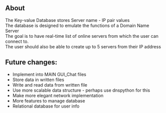 ## About
The Key-value Database stores Server name - IP pair values <br />
The database is designed to emulate the functions of a Domain Name Server <br />
The goal is to have real-time list of online servers from which the user can connect to. <br />
The user should also be able to create up to 5 servers from their IP address <br />




## Future changes:
- Implement into MAIN GUI_Chat files
- Store data in written files
- Write and read data from written file
- Use more scalable data structure - perhaps use dnspython for this
- Make more elegant network implementation
- More features to manage database
- Relational database for user info
